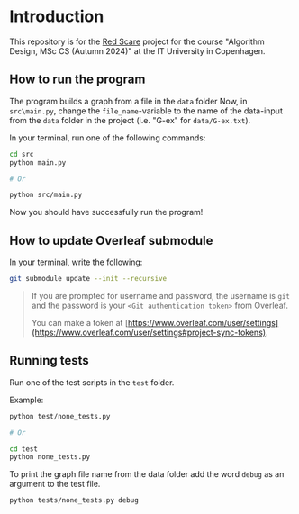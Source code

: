 # Introduction

This repository is for the [Red Scare](https://learnit.itu.dk/mod/assign/view.php?id=208004) project for the course "Algorithm Design, MSc CS (Autumn 2024)" at the IT University in Copenhagen.

## How to run the program

The program builds a graph from a file in the `data` folder 
Now, in `src\main.py`, change the `file_name`-variable to the name of the data-input from the `data` folder in the project (i.e. "G-ex" for `data/G-ex.txt`).

In your terminal, run one of the following commands:

```sh
cd src
python main.py

# Or

python src/main.py
```

Now you should have successfully run the program!

## How to update Overleaf submodule

In your terminal, write the following:

```sh
git submodule update --init --recursive
```

> If you are prompted for username and password, the username is `git` and the password is your `<Git authentication token>` from Overleaf.
>
> You can make a token at [https://www.overleaf.com/user/settings](https://www.overleaf.com/user/settings#project-sync-tokens).

## Running tests

Run one of the test scripts in the `test` folder.

Example:

```sh
python test/none_tests.py

# Or

cd test
python none_tests.py
```

To print the graph file name from the data folder add the word `debug` as an argument to the test file.

```sh
python tests/none_tests.py debug
```
